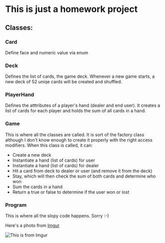 # This is just a homework project

## Classes:

### Card
Define face and numeric value via enum

### Deck
Defines the list of cards, the game deck. Whenever a new game starts, a new deck of 52 uniqe cards will be created and shuffled.

### PlayerHand
Defines the atttributes of a player's hand (dealer and end user).
It creates a list of cards for each player and holds the sum of all cards in a hand.

### Game
This is where all the classes are called. It is sort of the factory class although I don't know enough to create it properly with the right access modifiers.
When this class is called, it can:
- Create a new deck
- Instantiate a hand (list of cards) for user
- Instantiate a hand (list of cards) for dealer
- Hit a card from deck to dealer or user (and remove it from the deck)
- Stay, which will then check the sum of both cards and determine who won
- Sum the cards in a hand
- Return a true or false to determine if the user won or lost


### Program
This is where all the slopy code happens. Sorry :-)

Here's a photo from [Imgur](https://imgur.com/r/funny/yEPpw)

![This is from Imgur](https://i.imgur.com/yEPpw.gif)